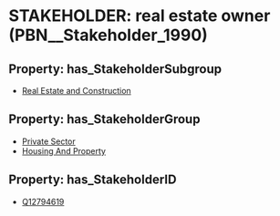 # STAKEHOLDER: __real estate owner__ (PBN__Stakeholder_1990)

## Property: has_StakeholderSubgroup

* [Real Estate and Construction](PBN__StakeholderSubgroup_31)

## Property: has_StakeholderGroup

* [Private Sector](PBN__StakeholderGroup_5)
* [Housing And Property](PBN__StakeholderGroup_10)

## Property: has_StakeholderID

* [Q12794619](Q12794619)

